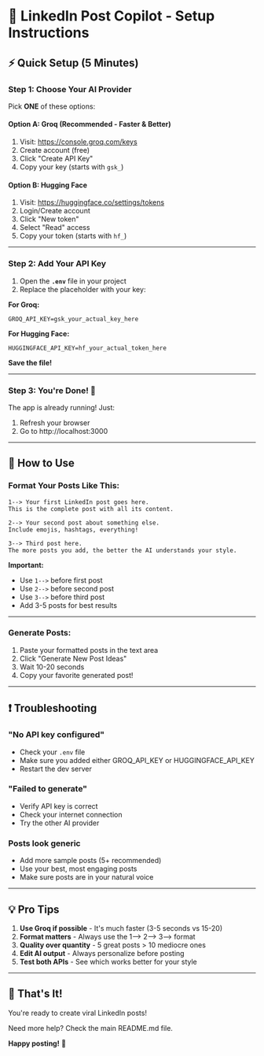# 🚀 LinkedIn Post Copilot - Setup Instructions

## ⚡ Quick Setup (5 Minutes)

### Step 1: Choose Your AI Provider

Pick **ONE** of these options:

#### Option A: Groq (Recommended - Faster & Better)
1. Visit: https://console.groq.com/keys
2. Create account (free)
3. Click "Create API Key"
4. Copy your key (starts with `gsk_`)

#### Option B: Hugging Face
1. Visit: https://huggingface.co/settings/tokens
2. Login/Create account
3. Click "New token"
4. Select "Read" access
5. Copy your token (starts with `hf_`)

---

### Step 2: Add Your API Key

1. Open the **`.env`** file in your project
2. Replace the placeholder with your key:

**For Groq:**
```
GROQ_API_KEY=gsk_your_actual_key_here
```

**For Hugging Face:**
```
HUGGINGFACE_API_KEY=hf_your_actual_token_here
```

**Save the file!**

---

### Step 3: You're Done! 🎉

The app is already running! Just:
1. Refresh your browser
2. Go to http://localhost:3000

---

## 📝 How to Use

### Format Your Posts Like This:

```
1--> Your first LinkedIn post goes here.
This is the complete post with all its content.

2--> Your second post about something else.
Include emojis, hashtags, everything!

3--> Third post here.
The more posts you add, the better the AI understands your style.
```

**Important:**
- Use `1-->` before first post
- Use `2-->` before second post
- Use `3-->` before third post
- Add 3-5 posts for best results

---

### Generate Posts:

1. Paste your formatted posts in the text area
2. Click "Generate New Post Ideas"
3. Wait 10-20 seconds
4. Copy your favorite generated post!

---

## ❗ Troubleshooting

### "No API key configured"
- Check your `.env` file
- Make sure you added either GROQ_API_KEY or HUGGINGFACE_API_KEY
- Restart the dev server

### "Failed to generate"
- Verify API key is correct
- Check your internet connection
- Try the other AI provider

### Posts look generic
- Add more sample posts (5+ recommended)
- Use your best, most engaging posts
- Make sure posts are in your natural voice

---

## 💡 Pro Tips

1. **Use Groq if possible** - It's much faster (3-5 seconds vs 15-20)
2. **Format matters** - Always use the 1--> 2--> 3--> format
3. **Quality over quantity** - 5 great posts > 10 mediocre ones
4. **Edit AI output** - Always personalize before posting
5. **Test both APIs** - See which works better for your style

---

## 🎯 That's It!

You're ready to create viral LinkedIn posts!

Need more help? Check the main README.md file.

**Happy posting!** 🚀
